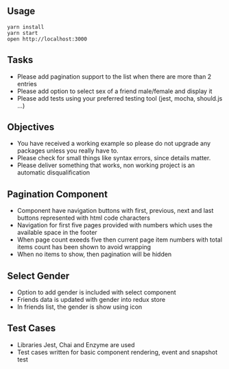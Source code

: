 ## Usage

```
yarn install
yarn start
open http://localhost:3000
```

## Tasks

- Please add pagination support to the list when there are more than 2 entries
- Please add option to select sex of a friend male/female and display it
- Please add tests using your preferred testing tool (jest, mocha, should.js ...)

## Objectives

- You have received a working example so please do not upgrade any packages unless you really have to.
- Please check for small things like syntax errors, since details matter.
- Please deliver something that works, non working project is an automatic disqualification

## Pagination Component
 - Component have navigation buttons with first, previous, next and last buttons represented with html code characters
 - Navigation for first five pages provided with numbers which uses the available space in the footer
 - When page count exeeds five then current page item numbers with total items count has been shown to avoid wrapping
 - When no items to show, then pagination will be hidden
 
 ## Select Gender
  - Option to add gender is included with select component
  - Friends data is updated with gender into redux store
  - In friends list, the gender is show using icon
 
 ## Test Cases
 - Libraries Jest, Chai and Enzyme are used
 - Test cases written for basic component rendering, event and snapshot test
